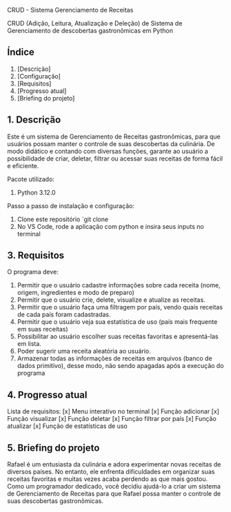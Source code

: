 CRUD - Sistema Gerenciamento de Receitas

CRUD (Adição, Leitura, Atualização e Deleção) de Sistema de Gerenciamento de descobertas gastronômicas em Python
## Índice
1. [Descrição]
2. [Configuração]
3. [Requisitos]
4. [Progresso atual]
5. [Briefing do projeto]

## 1. Descrição

Este é um sistema de Gerenciamento de Receitas gastronômicas, para que usuários possam manter o controle de suas
descobertas da culinária. De modo didático e contando com diversas funções, garante ao usuário a possibilidade de criar, deletar, filtrar ou acessar suas receitas de forma fácil e eficiente.

Pacote utilizado:
1. Python 3.12.0

Passo a passo de instalação e configuração:
1. Clone este repositório `git clone 
2. No VS Code, rode a aplicação com python e insira seus inputs no terminal

## 3. Requisitos

O programa deve:
1. Permitir que o usuário cadastre informações sobre cada receita (nome, origem, ingredientes e modo de preparo)
2. Permitir que o usuário crie, delete, visualize e atualize as receitas.
3. Permitir que o usuário faça uma filtragem por país, vendo quais receitas de cada país foram cadastradas.
4. Permitir que o usuário veja sua estatística de uso (país mais frequente em suas receitas)
5. Possibilitar ao usuário escolher suas receitas favoritas e apresentá-las em lista.
6. Poder sugerir uma receita aleatória ao usuário.
7. Armazenar todas as informações de receitas em arquivos (banco de dados primitivo), desse modo, não sendo apagadas após a execução do programa

## 4. Progresso atual

Lista de requisitos:
[x] Menu interativo no terminal
[x] Função adicionar
[x] Função visualizar
[x] Função deletar
[x] Função filtrar por país
[x] Função atualizar
[x] Função de estatísticas de uso

## 5. Briefing do projeto

Rafael é um entusiasta da culinária e adora experimentar novas receitas de diversos países. No entanto, ele enfrenta dificuldades em organizar suas receitas favoritas e muitas vezes acaba perdendo as que mais gostou. Como um programador dedicado, você decidiu ajudá-lo a criar um sistema de Gerenciamento de Receitas para que Rafael possa manter o controle de suas descobertas gastronômicas.